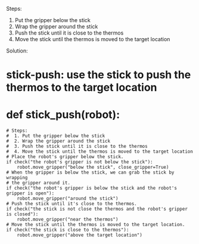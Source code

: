 

Steps:
1. Put the gripper below the stick
2. Wrap the gripper around the stick
3. Push the stick until it is close to the thermos
4. Move the stick until the thermos is moved to the target location

Solution: 

# stick-push: use the stick to push the thermos to the target location
# def stick_push(robot):
    # Steps:
    #  1. Put the gripper below the stick
    #  2. Wrap the gripper around the stick
    #  3. Push the stick until it is close to the thermos
    #  4. Move the stick until the thermos is moved to the target location
    # Place the robot's gripper below the stick.
    if check("the robot's gripper is not below the stick"):
        robot.move_gripper("below the stick", close_gripper=True)
    # When the gripper is below the stick, we can grab the stick by wrapping
    # the gripper around it.
    if check("the robot's gripper is below the stick and the robot's gripper is open"):
        robot.move_gripper("around the stick")
    # Push the stick until it's close to the thermos.
    if check("the stick is not close the thermos and the robot's gripper is closed"):
        robot.move_gripper("near the thermos")
    # Move the stick until the thermos is moved to the target location.
    if check("the stick is close to the thermos"):
        robot.move_gripper("above the target location")